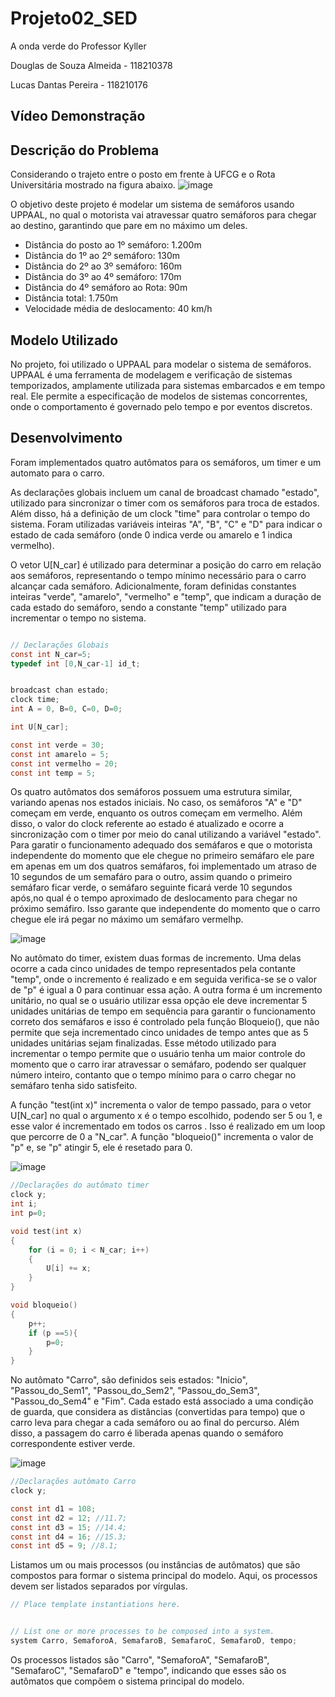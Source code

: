 # Projeto02_SED
A onda verde do Professor Kyller

Douglas de Souza Almeida - 118210378

Lucas Dantas Pereira - 118210176

## Vídeo Demonstração

## Descrição do Problema
  Considerando o trajeto entre o posto em frente à UFCG e o Rota Universitária mostrado na figura abaixo.
![image](https://github.com/douglaspicui1/Projeto02_SED/assets/166778388/aff3f38d-3708-420b-a9de-807ed81477fd)

  O objetivo deste projeto é modelar um sistema de semáforos usando UPPAAL, no qual o motorista vai atravessar quatro semáforos para chegar ao destino, garantindo que pare em no máximo um deles.

- Distância do posto ao 1º semáforo: 1.200m 
- Distância do 1º ao 2º semáforo: 130m
- Distância do 2º ao 3º semáforo: 160m
- Distância do 3º ao 4º semáforo: 170m
- Distância do 4º semáforo ao Rota: 90m
- Distância total: 1.750m
- Velocidade média de deslocamento: 40 km/h

<!--Foi incluído um fluxo de veículos e realiado a especificação do comportamento desejado através de fórmulas em lógica temporal e realizado a verificação delas. -->

## Modelo Utilizado

  No projeto, foi utilizado o UPPAAL para modelar o sistema de semáforos. UPPAAL é uma ferramenta de modelagem e verificação de sistemas temporizados, amplamente utilizada para sistemas embarcados e em tempo real. Ele permite a especificação de modelos de sistemas concorrentes, onde o comportamento é governado pelo tempo e por eventos discretos.

## Desenvolvimento

  Foram implementados quatro autômatos para os semáforos, um timer e um automato para o carro.
  
  As declarações globais incluem um canal de broadcast chamado "estado", utilizado para sincronizar o timer com os semáforos para troca de estados. Além disso, há a definição de um clock "time" para controlar o tempo do sistema. Foram utilizadas variáveis inteiras "A", "B", "C" e "D" para indicar o estado de cada semáforo (onde 0 indica verde ou amarelo e 1 indica vermelho).
 
  O vetor U[N_car] é utilizado para determinar a posição do carro em relação aos semáforos, representando o tempo mínimo necessário para o carro alcançar cada semáforo. Adicionalmente, foram definidas constantes inteiras "verde", "amarelo", "vermelho" e "temp", que indicam a duração de cada estado do semáforo, sendo  a constante "temp" utilizado para incrementar o tempo no sistema.

```c

// Declarações Globais
const int N_car=5;
typedef int [0,N_car-1] id_t;


broadcast chan estado;
clock time;
int A = 0, B=0, C=0, D=0;

int U[N_car];

const int verde = 30;
const int amarelo = 5;
const int vermelho = 20;
const int temp = 5;


```

Os quatro autômatos dos semáforos possuem uma estrutura similar, variando apenas nos estados iniciais. No caso, os semáforos "A" e "D" começam em verde, enquanto os outros começam em vermelho. Além disso, o valor do clock referente ao estado é atualizado e ocorre a sincronização com o timer por meio do canal utilizando a variável "estado". Para garatir o funcionamento adequado dos semáfaros e que o motorista independente do momento que ele chegue no primeiro semáfaro ele pare em apenas em um dos quatros semáfaros, foi implementado um atraso de 10 segundos de um semafáro para o outro, assim quando o primeiro semáfaro ficar verde, o semáfaro seguinte ficará verde 10 segundos após,no qual é o tempo aproximado de deslocamento para chegar no próximo semáfiro. Isso garante que independente do momento que o carro chegue ele irá pegar no máximo um semáfaro vermelhp. 

![image](https://github.com/douglaspicui1/Projeto02_SED/assets/166778388/73bd2c09-1ec9-4e50-a15e-f45354d2145e)

No autômato do timer, existem duas formas de incremento. Uma delas ocorre a cada cinco unidades de tempo representados pela contante "temp", onde o incremento é realizado e em seguida verifica-se se o valor de "p" é igual a 0 para continuar essa ação. A outra forma é um incremento unitário, no qual se o usuário utilizar essa opção ele deve incrementar 5 unidades unitárias de tempo em sequência para garantir o funcionamento correto dos semáfaros e isso é controlado pela função Bloqueio(), que não permite que seja incrementado cinco unidades de tempo antes que as 5 unidades unitárias sejam finalizadas. Esse método utilizado para incrementar o tempo permite que o usuário tenha um maior controle do momento que o carro irar atravessar o semáfaro, podendo ser qualquer número inteiro, contanto que o tempo mínimo para o carro chegar no semáfaro tenha sido satisfeito.

A função "test(int x)" incrementa o valor de tempo passado, para o vetor U[N_car] no qual o argumento x é o tempo escolhido, podendo ser 5 ou 1, e esse valor é incrementado em todos os carros . Isso é realizado em um loop que percorre de 0 a "N_car". A função "bloqueio()" incrementa o valor de "p" e, se "p" atingir 5, ele é resetado para 0.

![image](https://github.com/douglaspicui1/Projeto02_SED/assets/166778388/7e6d8269-eacd-461d-8fd8-874b0967aece)

```c
//Declarações do autômato timer
clock y;
int i;
int p=0;

void test(int x)
{
    for (i = 0; i < N_car; i++)
    {
        U[i] += x;
    }
}

void bloqueio()
{
    p++;
    if (p ==5){
        p=0;
    }
}
```

No autômato "Carro", são definidos seis estados: "Inicio", "Passou_do_Sem1", "Passou_do_Sem2", "Passou_do_Sem3", "Passou_do_Sem4" e "Fim". Cada estado está associado a uma condição de guarda, que considera as distâncias (convertidas para tempo) que o carro leva para chegar a cada semáforo ou ao final do percurso. Além disso, a passagem do carro é liberada apenas quando o semáforo correspondente estiver verde.

![image](https://github.com/douglaspicui1/Projeto02_SED/assets/166778388/64d2cd54-97a2-4409-8996-5cb22f834ef7)

```c
//Declarações autômato Carro
clock y;

const int d1 = 108;
const int d2 = 12; //11.7;
const int d3 = 15; //14.4;
const int d4 = 16; //15.3;
const int d5 = 9; //8.1;

``` 

Listamos um ou mais processos (ou instâncias de autômatos) que são compostos para formar o sistema principal do modelo. Aqui, os processos devem ser listados separados por vírgulas.

```c
// Place template instantiations here.


// List one or more processes to be composed into a system.
system Carro, SemaforoA, SemafaroB, SemafaroC, SemafaroD, tempo;

```

Os processos listados são "Carro", "SemaforoA", "SemafaroB", "SemafaroC", "SemafaroD" e "tempo", indicando que esses são os autômatos que compõem o sistema principal do modelo.

